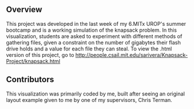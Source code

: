 ## Overview
This project was developed in the last week of my 6.MITx UROP's summer bootcamp and is a working simulation of the knapsack problem. In this visualization, students are asked to experiment with different methods of gathering files, given a constraint on the number of gigabytes their flash drive holds and a value for each file they can steal.
To view the .html version of this project, go to http://people.csail.mit.edu/sarivera/Knapsack-Project/knapsack.html

## Contributors
This visualization was primarily coded by me, built after seeing an original layout example given to me by one of my supervisors, Chris Terman.
